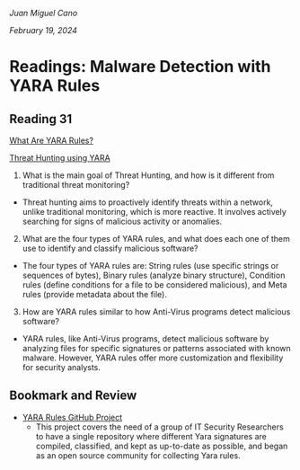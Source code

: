 *Juan Miguel Cano*

*February 19, 2024*

# Readings: Malware Detection with YARA Rules

## Reading 31
[What Are YARA Rules?](https://archerint.com/what-are-yara-rules/)

[Threat Hunting using YARA](https://www.geeksforgeeks.org/threat-hunting-using-yara/)

1. What is the main goal of Threat Hunting, and how is it different from traditional threat monitoring?
- Threat hunting aims to proactively identify threats within a network, unlike traditional monitoring, which is more reactive. It involves actively searching for signs of malicious activity or anomalies.
2. What are the four types of YARA rules, and what does each one of them use to identify and classify malicious software?
- The four types of YARA rules are: String rules (use specific strings or sequences of bytes), Binary rules (analyze binary structure), Condition rules (define conditions for a file to be considered malicious), and Meta rules (provide metadata about the file).
3. How are YARA rules similar to how Anti-Virus programs detect malicious software?
- YARA rules, like Anti-Virus programs, detect malicious software by analyzing files for specific signatures or patterns associated with known malware. However, YARA rules offer more customization and flexibility for security analysts.

## Bookmark and Review
- [YARA Rules GitHub Project](https://github.com/Yara-Rules/rules)
    - This project covers the need of a group of IT Security Researchers to have a single repository where different Yara signatures are compiled, classified, and kept as up-to-date as possible, and began as an open source community for collecting Yara rules.